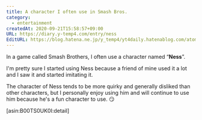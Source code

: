 ```yaml
---
title: A character I often use in Smash Bros.
category:
  - entertainment
createdAt: 2020-09-21T15:58:57+09:00
URL: https://diary.y-temp4.com/entry/ness
EditURL: https://blog.hatena.ne.jp/y_temp4/yt4daily.hatenablog.com/atom/entry/26006613629284806
---
```


<!--

スマブラでよく使うキャラクター

スマッシュブラザーズというゲームで、自分はよくネスというキャラクターを使っています。

ネスを使い始めたのは、友達がよく使っていて、それを見て真似をしだしたのが確かきっかけです。

ネスというキャラクターは他のキャラクターに比べて癖が強く、一般的には嫌われている傾向があるのですが、個人的には使っていて楽しいキャラクターなので今後も使っていきたいです。

-->

In a game called Smash Brothers, I often use a character named “**Ness**”.

I'm pretty sure I started using Ness because a friend of mine used it a lot and I saw it and started imitating it.

The character of Ness tends to be more quirky and generally disliked than other characters, but I personally enjoy using him and will continue to use him because he's a fun character to use. 😏

[asin:B00TS0UK0I:detail]
